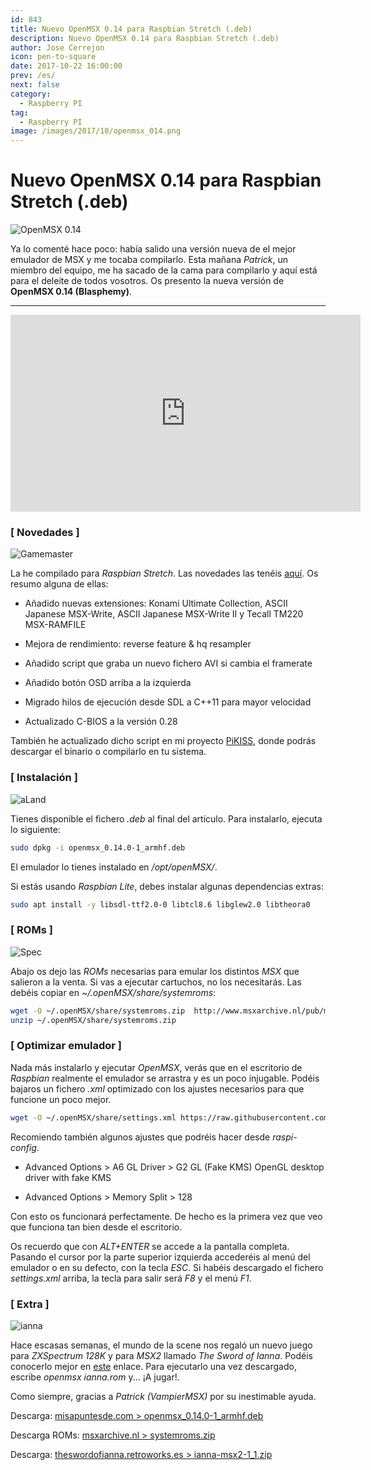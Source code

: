 ```yaml
---
id: 843
title: Nuevo OpenMSX 0.14 para Raspbian Stretch (.deb)
description: Nuevo OpenMSX 0.14 para Raspbian Stretch (.deb)
author: Jose Cerrejon
icon: pen-to-square
date: 2017-10-22 16:00:00
prev: /es/
next: false
category:
  - Raspberry PI
tag:
  - Raspberry PI
image: /images/2017/10/openmsx_014.png
---
```


# Nuevo OpenMSX 0.14 para Raspbian Stretch (.deb)

![OpenMSX 0.14](/images/2017/10/openmsx_014.png "OpenMSX 0.14")

Ya lo comenté hace poco: había salido una versión nueva de el mejor emulador de MSX y me tocaba compilarlo. Esta mañana *Patrick*, un miembro del equipo, me ha sacado de la cama para compilarlo y aquí está para el deleite de todos vosotros. Os presento la nueva versión de **OpenMSX 0.14 (Blasphemy)**.

- - -
<iframe width="560" height="315" src="https://www.youtube.com/embed/z3vvoXpfbws" frameborder="0" allowfullscreen></iframe>

###  [ Novedades ]

![Gamemaster](/images/msx_GameMaster.jpg)

La he compilado para *Raspbian Stretch*. Las novedades las tenéis [aquí](https://raw.githubusercontent.com/openMSX/openMSX/RELEASE_0_14_0/doc/release-notes.txt). Os resumo alguna de ellas:

* Añadido nuevas extensiones: Konami Ultimate Collection, ASCII Japanese MSX-Write, ASCII Japanese MSX-Write II y Tecall TM220 MSX-RAMFILE

* Mejora de rendimiento: reverse feature & hq resampler

* Añadido  script que graba un nuevo fichero AVI si cambia el framerate

* Añadido botón OSD arriba a la izquierda

* Migrado hilos de ejecución desde SDL a C++11 para mayor velocidad

* Actualizado C-BIOS a la versión 0.28

También he actualizado dicho script en mi proyecto [PiKISS](https://github.com/jmcerrejon/PiKISS), donde podrás descargar el binario o compilarlo en tu sistema. 

###  [ Instalación ]

![aLand](/images/msx_AtleticLand.jpg)

Tienes disponible el fichero *.deb* al final del artículo. Para instalarlo, ejecuta lo siguiente:

```bash
sudo dpkg -i openmsx_0.14.0-1_armhf.deb
```

El emulador lo tienes instalado en */opt/openMSX/*. 

Si estás usando *Raspbian Lite*, debes instalar algunas dependencias extras:

```bash
sudo apt install -y libsdl-ttf2.0-0 libtcl8.6 libglew2.0 libtheora0
```

###  [ ROMs ]

![Spec](/images/2014/03/svi-728.jpg)

Abajo os dejo las *ROMs* necesarias para emular los distintos *MSX* que salieron a la venta. Si vas a ejecutar cartuchos, no los necesitarás. Las debéis copiar en *~/.openMSX/share/systemroms*:

```bash
wget -O ~/.openMSX/share/systemroms.zip  http://www.msxarchive.nl/pub/msx/emulator/openMSX/systemroms.zip
unzip ~/.openMSX/share/systemroms.zip
```

###  [ Optimizar emulador ]

Nada más instalarlo y ejecutar *OpenMSX*, verás que en el escritorio de *Raspbian* realmente el emulador se arrastra y es un poco injugable. Podéis bajaros un fichero *.xml* optimizado con los ajustes necesarios para que funcione un poco mejor.

```bash
wget -O ~/.openMSX/share/settings.xml https://raw.githubusercontent.com/jmcerrejon/PiKISS/master/res/settings.xml
```

Recomiendo también algunos ajustes que podréis hacer desde *raspi-config*.

* Advanced Options > A6 GL Driver >  G2 GL (Fake KMS) OpenGL desktop driver with fake KMS

* Advanced Options > Memory Split > 128

Con esto os funcionará perfectamente. De hecho es la primera vez que veo que funciona tan bien desde el escritorio.

Os recuerdo que con *ALT+ENTER* se accede a la pantalla completa. Pasando el cursor por la parte superior izquierda accederéis al menú del emulador o en su defecto, con la tecla *ESC*. Si habéis descargado el fichero *settings.xml* arriba, la tecla para salir será *F8* y el menú *F1*.

###  [ Extra ]

![ianna](/images/2017/10/ianna.png)

Hace escasas semanas, el mundo de la scene nos regaló un nuevo juego para *ZXSpectrum 128K* y para *MSX2* llamado *The Sword of Ianna*. Podéis conocerlo mejor en [este](http://theswordofianna.retroworks.es/) enlace. Para ejecutarlo una vez descargado, escribe *openmsx ianna.rom* y... ¡A jugar!.

Como siempre, gracias a *Patrick (VampierMSX)* por su inestimable ayuda.

Descarga: [misapuntesde.com > openmsx_0.14.0-1_armhf.deb](/res/openmsx_0.14.0-1_armhf.deb)

Descarga ROMs: [msxarchive.nl > systemroms.zip](http://www.msxarchive.nl/pub/msx/emulator/openMSX/systemroms.zip)

Descarga: [theswordofianna.retroworks.es > ianna-msx2-1_1.zip](http://www.retroworks.es/php/download.php?file=ianna-msx2-1_1.zip)
